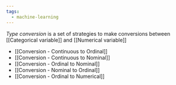 ```yaml
---
tags:
  - machine-learning
---
```

*Type conversion*  is a set of strategies to make conversions between [[Categorical variable]] and [[Numerical variable]]

- [[Conversion - Continuous to Ordinal]]
- [[Conversion - Continuous to Nominal]]
- [[Conversion - Ordinal to Nominal]]
- [[Conversion - Nominal to Ordinal]]
- [[Conversion - Ordinal to Numerical]]